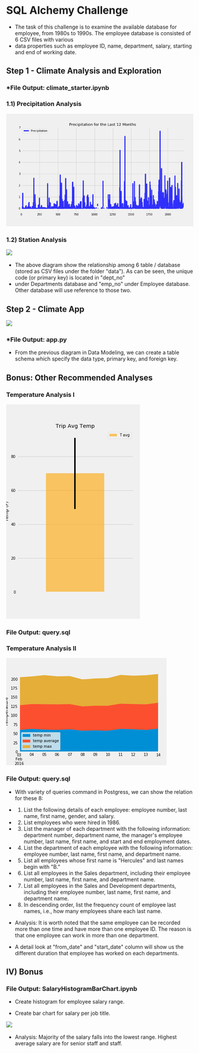 # SQL Alchemy Challenge

* The task of this challenge is to examine the available database for employee, from 1980s to 1990s. The employee database is consisted of 6 CSV files with various
* data properties such as employee ID, name, department, salary, starting and end of working date. 

## Step 1 - Climate Analysis and Exploration

### *File Output: climate_starter.ipynb

### 1.1) Precipitation Analysis

![](Images_Output/Precipitation.png)

### 1.2) Station Analysis

![](Images_Output/PTemperaturevsFrequency.png)




* The above diagram show the relationship among 6 table / database (stored as CSV files under the folder "data"). As can be seen, the unique code (or primary key) is located in "dept_no"
* under Departments database and "emp_no" under Employee database. Other database will use reference to those two. 


## Step 2 -  Climate App
![](ERD-Employee_Database.png)
### *File Output: app.py

* From the previous diagram in Data Modeling, we can create a table schema which specify the data type, primary key, and foreign key. 


## Bonus: Other Recommended Analyses
### Temperature Analysis I
![](Images_Output/TripAvgTemp.png)
### File Output: query.sql

### Temperature Analysis II
![](Images_Output/AreaPlot.png)
### File Output: query.sql

* With variety of queries command in Postgress,  we can show the relation for these 8: 

* 1) List the following details of each employee: employee number, last name, first name, gender, and salary.

* 2) List employees who were hired in 1986.

* 3) List the manager of each department with the following information: department number, department name, the manager's employee number, last name, first name, and start and end employment dates.

* 4) List the department of each employee with the following information: employee number, last name, first name, and department name.

* 5) List all employees whose first name is "Hercules" and last names begin with "B."

* 6) List all employees in the Sales department, including their employee number, last name, first name, and department name.

* 7) List all employees in the Sales and Development departments, including their employee number, last name, first name, and department name.

* 8) In descending order, list the frequency count of employee last names, i.e., how many employees share each last name.


* Analysis: It is worth noted that the same employee can be recorded more than one time and have more than one employee ID. The reason is that one employee can work in more than one department. 
* A detail look at "from_date" and "start_date" column will show us the different duration that employee has worked on each departments.   


## IV) Bonus
### File Output: SalaryHistogramBarChart.ipynb
* Create histogram for employee salary range. 

* Create bar chart for salary per job title. 

![](image_output/AverageSalaryTitle.png)

* Analysis: Majority of the salary falls into the lowest range. Highest average salary are for senior staff and staff. 